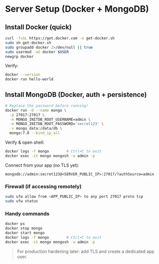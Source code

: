 # Server Setup (Docker + MongoDB)


## Install Docker (quick)

```bash
curl -fsSL https://get.docker.com -o get-docker.sh
sudo sh get-docker.sh
sudo groupadd docker 2>/dev/null || true
sudo usermod -aG docker $USER
newgrp docker
```

Verify:

```bash
docker --version
docker run hello-world
```


## Install MongoDB (Docker, auth + persistence)

```bash
# Replace the password before running!
docker run -d --name mongo \
  -p 27017:27017 \
  -e MONGO_INITDB_ROOT_USERNAME=admin \
  -e MONGO_INITDB_ROOT_PASSWORD='secret123' \
  -v mongo_data:/data/db \
  mongo:7.0 --bind_ip_all
```

Verify & open shell:

```bash
docker logs -f mongo        # Ctrl+C to exit
docker exec -it mongo mongosh -u admin -p
```

Connect from your app (no TLS yet):

```
mongodb://admin:secret123@<SERVER_PUBLIC_IP>:27017/?authSource=admin
```


### Firewall (if accessing remotely)

```bash
sudo ufw allow from <APP_PUBLIC_IP> to any port 27017 proto tcp
sudo ufw status
```


### Handy commands

```bash
docker ps
docker stop mongo
docker start mongo
docker logs -f mongo        # Ctrl+C to exit
docker exec -it mongo mongosh -u admin -p
```

> For production hardening later: add TLS and create a dedicated app user.
